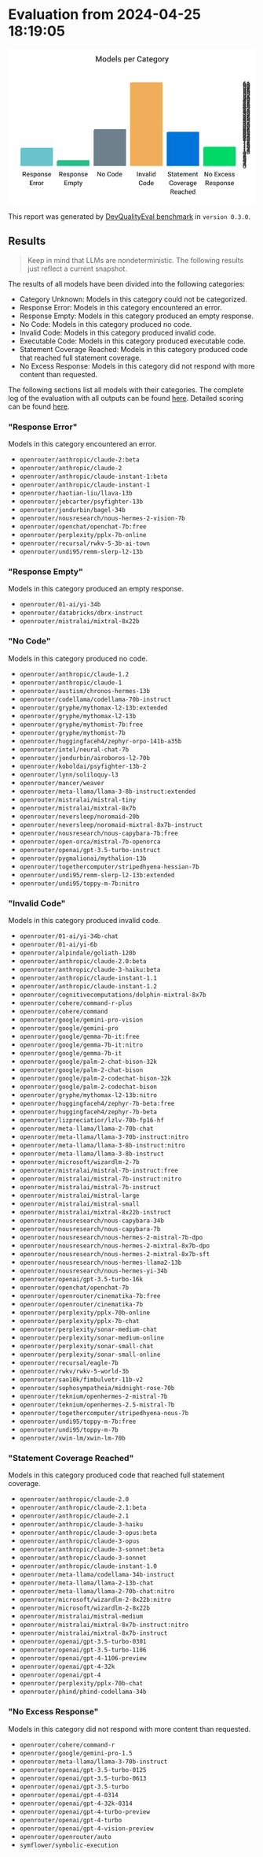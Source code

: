 # Evaluation from 2024-04-25 18:19:05

![Bar chart that categorizes all evaluated models.](./categories.svg)

This report was generated by [DevQualityEval benchmark](https://github.com/symflower/eval-dev-quality) in `version 0.3.0`.

## Results

> Keep in mind that LLMs are nondeterministic. The following results just reflect a current snapshot.

The results of all models have been divided into the following categories:

-   Category Unknown: Models in this category could not be categorized.
-   Response Error: Models in this category encountered an error.
-   Response Empty: Models in this category produced an empty response.
-   No Code: Models in this category produced no code.
-   Invalid Code: Models in this category produced invalid code.
-   Executable Code: Models in this category produced executable code.
-   Statement Coverage Reached: Models in this category produced code that reached full statement coverage.
-   No Excess Response: Models in this category did not respond with more content than requested.

The following sections list all models with their categories. The complete log of the evaluation with all outputs can be found [here](./evaluation.log). Detailed scoring can be found [here](./evaluation.csv).

### "Response Error"

Models in this category encountered an error.

-   `openrouter/anthropic/claude-2:beta`
-   `openrouter/anthropic/claude-2`
-   `openrouter/anthropic/claude-instant-1:beta`
-   `openrouter/anthropic/claude-instant-1`
-   `openrouter/haotian-liu/llava-13b`
-   `openrouter/jebcarter/psyfighter-13b`
-   `openrouter/jondurbin/bagel-34b`
-   `openrouter/nousresearch/nous-hermes-2-vision-7b`
-   `openrouter/openchat/openchat-7b:free`
-   `openrouter/perplexity/pplx-7b-online`
-   `openrouter/recursal/rwkv-5-3b-ai-town`
-   `openrouter/undi95/remm-slerp-l2-13b`

### "Response Empty"

Models in this category produced an empty response.

-   `openrouter/01-ai/yi-34b`
-   `openrouter/databricks/dbrx-instruct`
-   `openrouter/mistralai/mixtral-8x22b`

### "No Code"

Models in this category produced no code.

-   `openrouter/anthropic/claude-1.2`
-   `openrouter/anthropic/claude-1`
-   `openrouter/austism/chronos-hermes-13b`
-   `openrouter/codellama/codellama-70b-instruct`
-   `openrouter/gryphe/mythomax-l2-13b:extended`
-   `openrouter/gryphe/mythomax-l2-13b`
-   `openrouter/gryphe/mythomist-7b:free`
-   `openrouter/gryphe/mythomist-7b`
-   `openrouter/huggingfaceh4/zephyr-orpo-141b-a35b`
-   `openrouter/intel/neural-chat-7b`
-   `openrouter/jondurbin/airoboros-l2-70b`
-   `openrouter/koboldai/psyfighter-13b-2`
-   `openrouter/lynn/soliloquy-l3`
-   `openrouter/mancer/weaver`
-   `openrouter/meta-llama/llama-3-8b-instruct:extended`
-   `openrouter/mistralai/mistral-tiny`
-   `openrouter/mistralai/mixtral-8x7b`
-   `openrouter/neversleep/noromaid-20b`
-   `openrouter/neversleep/noromaid-mixtral-8x7b-instruct`
-   `openrouter/nousresearch/nous-capybara-7b:free`
-   `openrouter/open-orca/mistral-7b-openorca`
-   `openrouter/openai/gpt-3.5-turbo-instruct`
-   `openrouter/pygmalionai/mythalion-13b`
-   `openrouter/togethercomputer/stripedhyena-hessian-7b`
-   `openrouter/undi95/remm-slerp-l2-13b:extended`
-   `openrouter/undi95/toppy-m-7b:nitro`

### "Invalid Code"

Models in this category produced invalid code.

-   `openrouter/01-ai/yi-34b-chat`
-   `openrouter/01-ai/yi-6b`
-   `openrouter/alpindale/goliath-120b`
-   `openrouter/anthropic/claude-2.0:beta`
-   `openrouter/anthropic/claude-3-haiku:beta`
-   `openrouter/anthropic/claude-instant-1.1`
-   `openrouter/anthropic/claude-instant-1.2`
-   `openrouter/cognitivecomputations/dolphin-mixtral-8x7b`
-   `openrouter/cohere/command-r-plus`
-   `openrouter/cohere/command`
-   `openrouter/google/gemini-pro-vision`
-   `openrouter/google/gemini-pro`
-   `openrouter/google/gemma-7b-it:free`
-   `openrouter/google/gemma-7b-it:nitro`
-   `openrouter/google/gemma-7b-it`
-   `openrouter/google/palm-2-chat-bison-32k`
-   `openrouter/google/palm-2-chat-bison`
-   `openrouter/google/palm-2-codechat-bison-32k`
-   `openrouter/google/palm-2-codechat-bison`
-   `openrouter/gryphe/mythomax-l2-13b:nitro`
-   `openrouter/huggingfaceh4/zephyr-7b-beta:free`
-   `openrouter/huggingfaceh4/zephyr-7b-beta`
-   `openrouter/lizpreciatior/lzlv-70b-fp16-hf`
-   `openrouter/meta-llama/llama-2-70b-chat`
-   `openrouter/meta-llama/llama-3-70b-instruct:nitro`
-   `openrouter/meta-llama/llama-3-8b-instruct:nitro`
-   `openrouter/meta-llama/llama-3-8b-instruct`
-   `openrouter/microsoft/wizardlm-2-7b`
-   `openrouter/mistralai/mistral-7b-instruct:free`
-   `openrouter/mistralai/mistral-7b-instruct:nitro`
-   `openrouter/mistralai/mistral-7b-instruct`
-   `openrouter/mistralai/mistral-large`
-   `openrouter/mistralai/mistral-small`
-   `openrouter/mistralai/mixtral-8x22b-instruct`
-   `openrouter/nousresearch/nous-capybara-34b`
-   `openrouter/nousresearch/nous-capybara-7b`
-   `openrouter/nousresearch/nous-hermes-2-mistral-7b-dpo`
-   `openrouter/nousresearch/nous-hermes-2-mixtral-8x7b-dpo`
-   `openrouter/nousresearch/nous-hermes-2-mixtral-8x7b-sft`
-   `openrouter/nousresearch/nous-hermes-llama2-13b`
-   `openrouter/nousresearch/nous-hermes-yi-34b`
-   `openrouter/openai/gpt-3.5-turbo-16k`
-   `openrouter/openchat/openchat-7b`
-   `openrouter/openrouter/cinematika-7b:free`
-   `openrouter/openrouter/cinematika-7b`
-   `openrouter/perplexity/pplx-70b-online`
-   `openrouter/perplexity/pplx-7b-chat`
-   `openrouter/perplexity/sonar-medium-chat`
-   `openrouter/perplexity/sonar-medium-online`
-   `openrouter/perplexity/sonar-small-chat`
-   `openrouter/perplexity/sonar-small-online`
-   `openrouter/recursal/eagle-7b`
-   `openrouter/rwkv/rwkv-5-world-3b`
-   `openrouter/sao10k/fimbulvetr-11b-v2`
-   `openrouter/sophosympatheia/midnight-rose-70b`
-   `openrouter/teknium/openhermes-2-mistral-7b`
-   `openrouter/teknium/openhermes-2.5-mistral-7b`
-   `openrouter/togethercomputer/stripedhyena-nous-7b`
-   `openrouter/undi95/toppy-m-7b:free`
-   `openrouter/undi95/toppy-m-7b`
-   `openrouter/xwin-lm/xwin-lm-70b`

### "Statement Coverage Reached"

Models in this category produced code that reached full statement coverage.

-   `openrouter/anthropic/claude-2.0`
-   `openrouter/anthropic/claude-2.1:beta`
-   `openrouter/anthropic/claude-2.1`
-   `openrouter/anthropic/claude-3-haiku`
-   `openrouter/anthropic/claude-3-opus:beta`
-   `openrouter/anthropic/claude-3-opus`
-   `openrouter/anthropic/claude-3-sonnet:beta`
-   `openrouter/anthropic/claude-3-sonnet`
-   `openrouter/anthropic/claude-instant-1.0`
-   `openrouter/meta-llama/codellama-34b-instruct`
-   `openrouter/meta-llama/llama-2-13b-chat`
-   `openrouter/meta-llama/llama-2-70b-chat:nitro`
-   `openrouter/microsoft/wizardlm-2-8x22b:nitro`
-   `openrouter/microsoft/wizardlm-2-8x22b`
-   `openrouter/mistralai/mistral-medium`
-   `openrouter/mistralai/mixtral-8x7b-instruct:nitro`
-   `openrouter/mistralai/mixtral-8x7b-instruct`
-   `openrouter/openai/gpt-3.5-turbo-0301`
-   `openrouter/openai/gpt-3.5-turbo-1106`
-   `openrouter/openai/gpt-4-1106-preview`
-   `openrouter/openai/gpt-4-32k`
-   `openrouter/openai/gpt-4`
-   `openrouter/perplexity/pplx-70b-chat`
-   `openrouter/phind/phind-codellama-34b`

### "No Excess Response"

Models in this category did not respond with more content than requested.

-   `openrouter/cohere/command-r`
-   `openrouter/google/gemini-pro-1.5`
-   `openrouter/meta-llama/llama-3-70b-instruct`
-   `openrouter/openai/gpt-3.5-turbo-0125`
-   `openrouter/openai/gpt-3.5-turbo-0613`
-   `openrouter/openai/gpt-3.5-turbo`
-   `openrouter/openai/gpt-4-0314`
-   `openrouter/openai/gpt-4-32k-0314`
-   `openrouter/openai/gpt-4-turbo-preview`
-   `openrouter/openai/gpt-4-turbo`
-   `openrouter/openai/gpt-4-vision-preview`
-   `openrouter/openrouter/auto`
-   `symflower/symbolic-execution`
